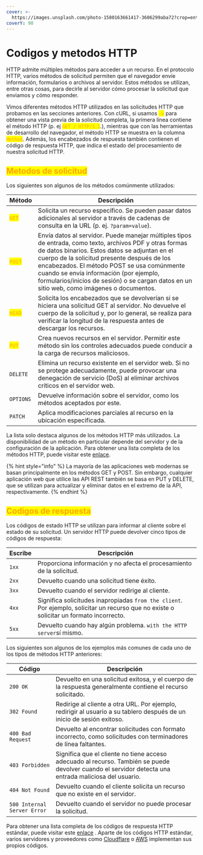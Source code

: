 ```yaml
---
cover: >-
  https://images.unsplash.com/photo-1580163661417-3606299aba72?crop=entropy&cs=tinysrgb&fm=jpg&ixid=MnwxOTcwMjR8MHwxfHNlYXJjaHwzfHxodHRwfGVufDB8fHx8MTY3ODU0NDU3NA&ixlib=rb-4.0.3&q=80
coverY: 90
---
```


# Codigos y metodos HTTP

HTTP admite múltiples métodos para acceder a un recurso. En el protocolo HTTP, varios métodos de solicitud permiten que el navegador envíe información, formularios o archivos al servidor. Estos métodos se utilizan, entre otras cosas, para decirle al servidor cómo procesar la solicitud que enviamos y cómo responder.

Vimos diferentes métodos HTTP utilizados en las solicitudes HTTP que probamos en las secciones anteriores. Con cURL, si usamos <mark style="color:orange;">`-v`</mark> para obtener una vista previa de la solicitud completa, la primera línea contiene el método HTTP (p. ej <mark style="color:orange;">`GET / HTTP/1.1`</mark>.), mientras que con las herramientas de desarrollo del navegador, el método HTTP se muestra en la columna <mark style="color:orange;">`Method`</mark>. Además, los encabezados de respuesta también contienen el código de respuesta HTTP, que indica el estado del procesamiento de nuestra solicitud HTTP.



## <mark style="color:orange;">Metodos de solicitud</mark>

Los siguientes son algunos de los métodos comúnmente utilizados:

| **Método**                                | **Descripción**                                                                                                                                                                                                                                                                                                                                                                                  |
| ----------------------------------------- | ------------------------------------------------------------------------------------------------------------------------------------------------------------------------------------------------------------------------------------------------------------------------------------------------------------------------------------------------------------------------------------------------ |
| <mark style="color:orange;">`GET`</mark>  | Solicita un recurso específico. Se pueden pasar datos adicionales al servidor a través de cadenas de consulta en la URL (p. ej. `?param=value`).                                                                                                                                                                                                                                                 |
| <mark style="color:orange;">`POST`</mark> | Envía datos al servidor. Puede manejar múltiples tipos de entrada, como texto, archivos PDF y otras formas de datos binarios. Estos datos se adjuntan en el cuerpo de la solicitud presente después de los encabezados. El método POST se usa comúnmente cuando se envía información (por ejemplo, formularios/inicios de sesión) o se cargan datos en un sitio web, como imágenes o documentos. |
| <mark style="color:orange;">`HEAD`</mark> | Solicita los encabezados que se devolverían si se hiciera una solicitud GET al servidor. No devuelve el cuerpo de la solicitud y, por lo general, se realiza para verificar la longitud de la respuesta antes de descargar los recursos.                                                                                                                                                         |
| <mark style="color:orange;">`PUT`</mark>  | Crea nuevos recursos en el servidor. Permitir este método sin los controles adecuados puede conducir a la carga de recursos maliciosos.                                                                                                                                                                                                                                                          |
| `DELETE`                                  | Elimina un recurso existente en el servidor web. Si no se protege adecuadamente, puede provocar una denegación de servicio (DoS) al eliminar archivos críticos en el servidor web.                                                                                                                                                                                                               |
| `OPTIONS`                                 | Devuelve información sobre el servidor, como los métodos aceptados por este.                                                                                                                                                                                                                                                                                                                     |
| `PATCH`                                   | Aplica modificaciones parciales al recurso en la ubicación especificada.                                                                                                                                                                                                                                                                                                                         |

La lista solo destaca algunos de los métodos HTTP más utilizados. La disponibilidad de un método en particular depende del servidor y de la configuración de la aplicación. Para obtener una lista completa de los métodos HTTP, puede visitar este [enlace](https://developer.mozilla.org/en-US/docs/Web/HTTP/Methods).

{% hint style="info" %}
La mayoría de las aplicaciones web modernas se basan principalmente en los métodos GET y POST. Sin embargo, cualquier aplicación web que utilice las API REST también se basa en PUT y DELETE, que se utilizan para actualizar y eliminar datos en el extremo de la API, respectivamente.
{% endhint %}



## <mark style="color:orange;">Codigos de respuesta</mark>

Los códigos de estado HTTP se utilizan para informar al cliente sobre el estado de su solicitud. Un servidor HTTP puede devolver cinco tipos de códigos de respuesta:



| **Escribe** | **Descripción**                                                                                                                          |
| ----------- | ---------------------------------------------------------------------------------------------------------------------------------------- |
| `1xx`       | Proporciona información y no afecta el procesamiento de la solicitud.                                                                    |
| `2xx`       | Devuelto cuando una solicitud tiene éxito.                                                                                               |
| `3xx`       | Devuelto cuando el servidor redirige al cliente.                                                                                         |
| `4xx`       | Significa solicitudes inapropiadas `from the client`. Por ejemplo, solicitar un recurso que no existe o solicitar un formato incorrecto. |
| `5xx`       | Devuelto cuando hay algún problema. `with the HTTP server`sí mismo.                                                                      |

Los siguientes son algunos de los ejemplos más comunes de cada uno de los tipos de métodos HTTP anteriores:

| **Código**                  | **Descripción**                                                                                                                                       |
| --------------------------- | ----------------------------------------------------------------------------------------------------------------------------------------------------- |
| `200 OK`                    | Devuelto en una solicitud exitosa, y el cuerpo de la respuesta generalmente contiene el recurso solicitado.                                           |
| `302 Found`                 | Redirige al cliente a otra URL. Por ejemplo, redirigir al usuario a su tablero después de un inicio de sesión exitoso.                                |
| `400 Bad Request`           | Devuelto al encontrar solicitudes con formato incorrecto, como solicitudes con terminadores de línea faltantes.                                       |
| `403 Forbidden`             | Significa que el cliente no tiene acceso adecuado al recurso. También se puede devolver cuando el servidor detecta una entrada maliciosa del usuario. |
| `404 Not Found`             | Devuelto cuando el cliente solicita un recurso que no existe en el servidor.                                                                          |
| `500 Internal Server Error` | Devuelto cuando el servidor no puede procesar la solicitud.                                                                                           |

Para obtener una lista completa de los códigos de respuesta HTTP estándar, puede visitar este [enlace](https://developer.mozilla.org/en-US/docs/Web/HTTP/Status) . Aparte de los códigos HTTP estándar, varios servidores y proveedores como [Cloudflare](https://support.cloudflare.com/hc/en-us/articles/115003014432-HTTP-Status-Codes) o [AWS](https://docs.aws.amazon.com/AmazonSimpleDB/latest/DeveloperGuide/APIError.html) implementan sus propios códigos.
